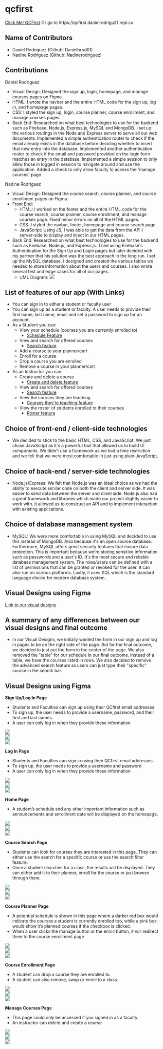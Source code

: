 # qcfirst

<p><a href="https://qcfirst.danielrodrigu21.repl.co">Click Me! QCFirst</a> Or go to https://qcfirst.danielrodrigu21.repl.co</p>

## Name of Contributors
- Daniel Rodriguez (Github: Danielbrod01)
- Nadine Rodriguez (Github: Nadinerodriguez)

## Contributions
Daniel Rodriguez
- Visual Design: Designed the sign up, login, homepage, and manage courses pages on Figma.
- HTML: I wrote the navbar and the entire HTML code for the sign up, log in, and homepage pages.
- CSS: I styled the sign up, login, course planner, course enrollment, and manage courses pages.
- Back End: Researched on what best technologies to use for the backend such as Firebase, Node.js, Express.js, MySQL and MongoDB. I set up the various routings in the Node and Express server to serve all our web documents. Implemented a simple authentication router to check if the email already exists in the database before deciding whether to insert that new entry into the database. Implemented another authentication router to check if the email and password provided on the login form matches an entry in the database. Implemented a simple session to only allow those in logged in session to navigate around and use the application. Added a check to only allow faculty to access the 'manage courses' page

Nadine Rodriguez
- Visual Design: Designed the course search, course planner, and course enrollment pages on Figma.
- Front End:
  - HTML: I worked on the footer and the entire HTML code for the course search, course planner, course enrollment, and manage courses page. Fixed minor errors on all of the HTML pages.
  - CSS: I styled the navbar, footer, homepage and course search page.
  - JavaScript: Using JS, I was able to get the data from the API / server-side to display and inject in our HTML pages.
- Back End: Researched on what best technologies to use for the backend such as Firebase, Node.js, and Express.js. Tried using Firebase's Authentication for the Sign Up and Login pages but later decided with my partner that his solution was the best approach in the long run. I set up the MySQL database. I designed and created the various tables we needed to store information about the users and courses. I also wrote several test and edge cases for all of our pages .
  - UML Diagram: <img src="/public/images/UML.png" /><br />

## List of features of our app (With Links)
- You can sign in to either a student or faculty user
- You can sign up as a student or faculty. A user needs to provide their first name, last name, email and set a password to sign up for an account.
- As a Student you can:
  - View your schedule (courses you are currently enrolled to)
    - <a href="https://qcfirst.danielrodrigu21.repl.co">Schedule Feature</a>
  - View and search for offered courses
    - <a href="https://qcfirst.danielrodrigu21.repl.co">Search feature</a>
  - Add a course to your planner/cart
  - Enroll for a course
  - Drop a course you are enrolled
  - Remove a course in your planner/cart
- As an Instructor you can:
  - Create and delete a course
    - <a href="https://qcfirst.danielrodrigu21.repl.co">Create and delete feature</a>
  - View and search for offered courses
    - <a href="https://qcfirst.danielrodrigu21.repl.co">Search feature</a>
  - View the courses they are teaching
    - <a href="https://qcfirst.danielrodrigu21.repl.co">Courses they're teaching feature</a>
  - View the roster of students enrolled to their courses
    - <a href="https://qcfirst.danielrodrigu21.repl.co"> Roster feature</a>

## Choice of front-end / client-side technologies
- We decided to stick to the basic HTML, CSS, and JavaScript. We just chose JavaScript as it's a powerful tool that allowed us to build UI components. We didn't use a framework as we had a time restriction and we felt that we were most comfortable in just using plain JavaScript.

## Choice of back-end / server-side technologies
- Node.js/Express: We felt that Node.js was an ideal choice as we had the ability to execute similar code on both the client and server side. It was easier to send data between the server and client side. Node.js also had a great framework and libraries which made our project slightly easier to work with. It allowed us to construct an API and to implement interaction with existing applications.

## Choice of database management system
- MySQL: We were more comfortable in using MySQL and decided to use this instead of MongoDB. Also because it's an open source database. Furthermore, MySQL offers great security features that ensure data protection. This is important because we're storing sensitive information such as passwords and a user's ID. It's the most secure and reliable database management system. The roles/users can be defined with a list of permissions that can be granted or revoked for the user. It can also run on various platforms. Lastly, it uses SQL which is the standard language choice for modern database system.

## Visual Designs using Figma
<a href="https://github.com/Nadinerodriguez/qcfirst/tree/main/VisualDesigns">Link to our visual designs</a>
<br/>

## A summary of any differences between our visual designs and final outcome
- In our Visual Designs, we initially wanted the form in our sign up and log in pages to be on the right side of the page. But for the final outcome, we decided to just put the form in the center of the page. We also removed the "table" for our schedule in our final outcome. Instead of a table, we have the courses listed in rows. We also decided to remove the advanced search feature as users can just type their "specific" course in the search bar.

## Visual Designs using Figma
**Sign Up/Log In Page**
- Students and Faculties can sign up using their QCfirst email addresses.
- To sign up, the user needs to provide a username, password, and their first and last names.
- A user can only log in when they provide these information

<img src="/VisualDesigns/desktop/signup(desktop).png" /><br />
<img src="/VisualDesigns/tablet/signup(tablet).png" /><br />
<img src="/VisualDesigns/mobile/signup(mobile).png" /><br />

**Log In Page**
- Students and Faculties can sign in using their QCfirst email addresses.
- To sign up, the user needs to provide a username and password
- A user can only log in when they provide these information

<img src="/VisualDesigns/desktop/login(desktop).png" /><br />
<img src="/VisualDesigns/tablet/login(tablet).png" /><br />
<img src="/VisualDesigns/mobile/login(mobile).png" /><br />

**Home Page**
- A student’s schedule and any other important information such as announcements and enrollment date will be displayed on the homepage.

<img src="/VisualDesigns/desktop/homepage(desktop).png" /><br />
<img src="/VisualDesigns/tablet/homepage(tablet).png" /><br />
<img src="/VisualDesigns/mobile/homepage(mobile).png" /><br />

**Course Search Page**
- Students can look for courses they are interested in this page. They can either use the search for a specific course or use the search filter feature.
- Once a student searches for a class, the results will be displayed. They can either add it to their planner, enroll for the course or just browse through them.

<img src="/VisualDesigns/desktop/course-search(desktop).png" /><br />
<img src="/VisualDesigns/tablet/course-search(tablet).png" /><br />
<img src="/VisualDesigns/mobile/course-search(mobile).png" /><br />

**Course Planner Page**
- A potential schedule is shown in this page where a darker red box would indicate the courses a student is currently enrolled too, while a pink box would show it’s planned courses if the checkbox is clicked.
- When a user clicks the manage button or the enroll button, it will redirect them to the course enrollment page

<img src="/VisualDesigns/desktop/course-planner(desktop).png" /><br />
<img src="/VisualDesigns/tablet/course-planner(tablet).png" /><br />
<img src="/VisualDesigns/mobile/course-planner(mobile).png" /><br />

**Course Enrollment Page**
- A student can drop a course they are enrolled to.
- A student can also remove, swap or enroll to a class.

<img src="/VisualDesigns/desktop/courses-enrollment(desktop).png" /><br />
<img src="/VisualDesigns/tablet/course-enrollment(tablet).png" /><br />
<img src="/VisualDesigns/mobile/course-enrollment(mobile).png" /><br />

**Manage Courses Page**
- This page could only be accessed if you signed in as a faculty.
- An instructor can delete and create a course

<img src="/VisualDesigns/desktop/manage-course(desktop).png" /><br />
<img src="/VisualDesigns/tablet/manage-course(tablet).png" /><br />
<img src="/VisualDesigns/mobile/manage-course(mobile).png" /><br />
